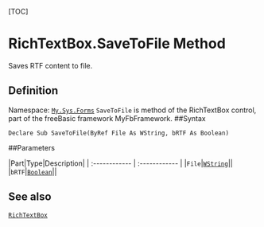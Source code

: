[TOC]
# RichTextBox.SaveToFile Method
Saves RTF content to file.
## Definition
Namespace: [`My.Sys.Forms`](My.Sys.Forms.md)
`SaveToFile` is method of the RichTextBox control, part of the freeBasic framework MyFbFramework.
##Syntax
```freeBasic
Declare Sub SaveToFile(ByRef File As WString, bRTF As Boolean)
```

##Parameters

|Part|Type|Description|
| :------------ | :------------ |
|`File`|[`WString`]("https://www.freebasic.net/wiki/KeyPgWString")||
|`bRTF`|[`Boolean`]("https://www.freebasic.net/wiki/KeyPgBoolean")||
## See also
[`RichTextBox`](RichTextBox.md)
